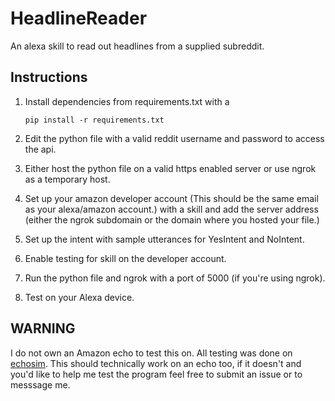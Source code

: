 # HeadlineReader
An alexa skill to read out headlines from a supplied subreddit.

## Instructions
1. Install dependencies from requirements.txt with a
    ```
    pip install -r requirements.txt
    ```

2. Edit the python file with a valid reddit username and password to access the api.

3. Either host the python file on a valid https enabled server or use ngrok as a temporary host.

4. Set up your amazon developer account (This should be the same email as your alexa/amazon account.) with a skill and add the server address (either the ngrok subdomain or the domain where you hosted your file.)

5. Set up the intent with sample utterances for YesIntent and NoIntent.

6. Enable testing for skill on the developer account.

7. Run the python file and ngrok with a port of 5000 (if you're using ngrok).

8. Test on your Alexa device.

## WARNING
I do not own an Amazon echo to test this on. All testing was done on [echosim](https://echosim.io/). This should technically work on an echo too, if it doesn't and you'd like to help me test the program feel free to submit an issue or to messsage me.
